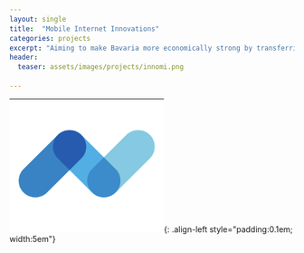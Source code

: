 ```yaml
---
layout: single
title:  "Mobile Internet Innovations"
categories: projects
excerpt: "Aiming to make Bavaria more economically strong by transferring innovations from the university to industry at an early stage."
header:
  teaser: assets/images/projects/innomi.png

---
```


![logo](/assets/images/projects/innomi.png){: .align-left style="padding:0.1em; width:5em"}


